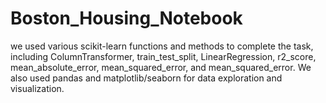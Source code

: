 # Boston_Housing_Notebook
we used various scikit-learn functions and methods to complete the task, including ColumnTransformer, train_test_split, LinearRegression, r2_score, mean_absolute_error, mean_squared_error, and mean_squared_error. We also used pandas and matplotlib/seaborn for data exploration and visualization.
